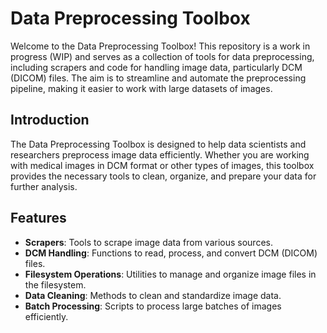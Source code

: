# Data Preprocessing Toolbox

Welcome to the Data Preprocessing Toolbox! This repository is a work in progress (WIP) and serves as a collection of tools for data preprocessing, including scrapers and code for handling image data, particularly DCM (DICOM) files. The aim is to streamline and automate the preprocessing pipeline, making it easier to work with large datasets of images.

## Introduction

The Data Preprocessing Toolbox is designed to help data scientists and researchers preprocess image data efficiently. Whether you are working with medical images in DCM format or other types of images, this toolbox provides the necessary tools to clean, organize, and prepare your data for further analysis.

## Features

- **Scrapers**: Tools to scrape image data from various sources.
- **DCM Handling**: Functions to read, process, and convert DCM (DICOM) files.
- **Filesystem Operations**: Utilities to manage and organize image files in the filesystem.
- **Data Cleaning**: Methods to clean and standardize image data.
- **Batch Processing**: Scripts to process large batches of images efficiently.
